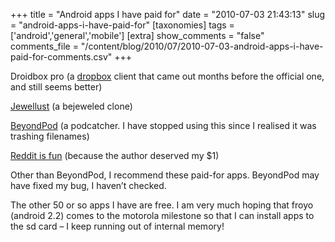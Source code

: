 +++
title = "Android apps I have paid for"
date = "2010-07-03 21:43:13"
slug = "android-apps-i-have-paid-for"
[taxonomies]
tags = ['android','general','mobile']
[extra]
show_comments = "false"
comments_file = "/content/blog/2010/07/2010-07-03-android-apps-i-have-paid-for-comments.csv"
+++

Droidbox pro (a [dropbox](https://www.dropbox.com/home) client that came out months before the official one, and still seems better)

[Jewellust](http://smartpixgames.com/jewellust.php) (a bejeweled clone)

[BeyondPod](http://www.beyondpod.mobi/android/index.htm) (a podcatcher. I have stopped using this since I realised it was trashing filenames)

[Reddit is fun](http://github.com/talklittle/reddit-is-fun) (because the author deserved my $1)

Other than BeyondPod, I recommend these paid-for apps. BeyondPod may have fixed my bug, I haven’t checked.

The other 50 or so apps I have are free. I am very much hoping that froyo (android 2.2) comes to the motorola milestone so that I can install apps to the sd card – I keep running out of internal memory!
